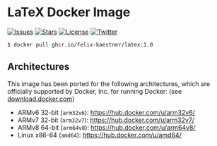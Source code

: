 # LaTeX Docker Image

[![Issues](https://img.shields.io/github/issues/felix-kaestner/latex?color=7cd958&style=flat-square)](https://github.com/felix-kaestner/latex/issues)
[![Stars](https://img.shields.io/github/stars/felix-kaestner/latex?color=7cd958&style=flat-square)](https://github.com/felix-kaestner/latex/stargazers)
[![License](https://img.shields.io/github/license/felix-kaestner/latex?color=7cd958&style=flat-square)](https://github.com/felix-kaestner/latex/blob/main/LICENSE)
[![Twitter](https://img.shields.io/badge/twitter-@kaestner_felix-7cd958?style=flat-square)](https://twitter.com/kaestner_felix)

```bash
$ docker pull ghcr.io/felix-kaestner/latex:1.0 
```

## Architectures

This image has been ported for the following architectures, which are officially supported by Docker, Inc. for running Docker: (see [download.docker.com](https://download.docker.com/linux/))
-	ARMv6 32-bit (`arm32v6`): https://hub.docker.com/u/arm32v6/
-	ARMv7 32-bit (`arm32v7`): https://hub.docker.com/u/arm32v7/
-	ARMv8 64-bit (`arm64v8`): https://hub.docker.com/u/arm64v8/
-	Linux x86-64 (`amd64`): https://hub.docker.com/u/amd64/
